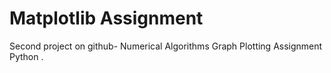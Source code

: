 # Matplotlib Assignment
Second project on github- Numerical Algorithms Graph Plotting Assignment Python . 
